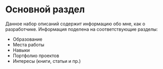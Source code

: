 # Основной раздел
Данное набор описаний содержит информацию обо мне, как о разработчике.
Информация поделена на соответствующие разделы:

* Образование
* Места работы
* Навыки
* Портфолио проектов
* Интересы (книги, статьи и пр.)
